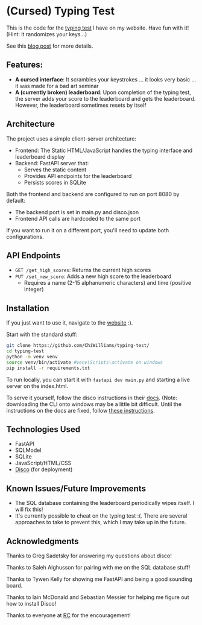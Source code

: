 # (Cursed) Typing Test
This is the code for the [typing test](https://kai-williams.com/small-projects/typing-test/) I have on my website. Have fun with it! (Hint: it randomizes your keys...)

See this [blog post](https://liquidbrain.mataroa.blog/blog/things-i-did-to-make-a-typing-test/) for more details.

## Features:
* **A cursed interface**: It scrambles your keystrokes ... it looks very basic ... it was made for a bad art seminar
* **A (currently broken) leaderboard**: Upon completion of the typing test, the server adds your score to the leaderboard and gets the leaderboard. However, 
the leaderboard sometimes resets by itself

## Architecture
The project uses a simple client-server architecture:

* Frontend: The Static HTML/JavaScript handles the typing interface and leaderboard display
* Backend: FastAPI server that:
  * Serves the static content
  * Provides API endpoints for the leaderboard
  * Persists scores in SQLite

Both the frontend and backend are configured to run on port 8080 by default:
* The backend port is set in main.py and disco.json
* Frontend API calls are hardcoded to the same port

If you want to run it on a different port, you'll need to update both configurations.

## API Endpoints
* `GET /get_high_scores`: Returns the current high scores
* `PUT /set_new_score`: Adds a new high score to the leaderboard
  * Requires a name (2-15 alphanumeric characters) and time (positive integer)

## Installation
If you just want to use it, navigate to the [website](https://kai-williams.com/small-projects/typing-test/) :).

Start with the standard stuff:
```bash
git clone https://github.com/ChiWilliams/typing-test/
cd typing-test
python -m venv venv
source venv/bin/activate #venv\Scripts\activate on windows
pip install -r requirements.txt
```

To run locally, you can start it with `fastapi dev main.py` and starting a live server on the index.html.

To serve it yourself, follow the disco instructions in their [docs](https://docs.letsdisco.dev/).
(Note: downloading the CLI onto windows may be a little bit difficult. Until the instructions on the docs are fixed, follow
[these instructions](https://liquidbrain.mataroa.blog/windows-disco-download-instructions/).

## Technologies Used
* FastAPI
* SQLModel
* SQLite
* JavaScript/HTML/CSS
* [Disco](https://disco.cloud/) (for deployment)

## Known Issues/Future Improvements
* The SQL database containing the leaderboard periodically wipes itself. I will fix this!
* It's currently possible to cheat on the typing test :(. There are several approaches to take to prevent this, which I may take up in the future.

## Acknowledgments
Thanks to Greg Sadetsky for answering my questions about disco!

Thanks to Saleh Alghusson for pairing with me on the SQL database stuff!

Thanks to Tywen Kelly for showing me FastAPI and being a good sounding board.

Thanks to Iain McDonald and Sebastian Messier for helping me figure out how to install Disco!

Thanks to everyone at [RC](https://www.recurse.com/) for the encouragement! 
